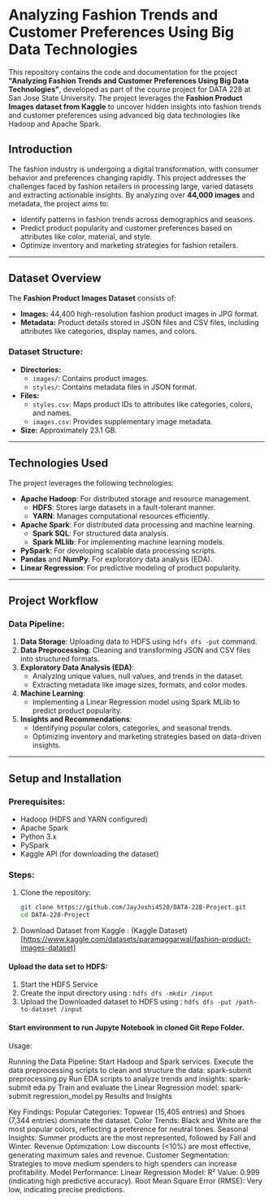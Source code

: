 # Analyzing Fashion Trends and Customer Preferences Using Big Data Technologies

This repository contains the code and documentation for the project **"Analyzing Fashion Trends and Customer Preferences Using Big Data Technologies"**, developed as part of the course project for DATA 228 at San Jose State University. The project leverages the **Fashion Product Images dataset from Kaggle** to uncover hidden insights into fashion trends and customer preferences using advanced big data technologies like Hadoop and Apache Spark.
## Introduction

The fashion industry is undergoing a digital transformation, with consumer behavior and preferences changing rapidly. This project addresses the challenges faced by fashion retailers in processing large, varied datasets and extracting actionable insights. By analyzing over **44,000 images** and metadata, the project aims to:
- Identify patterns in fashion trends across demographics and seasons.
- Predict product popularity and customer preferences based on attributes like color, material, and style.
- Optimize inventory and marketing strategies for fashion retailers.

---

## Dataset Overview

The **Fashion Product Images Dataset** consists of:
- **Images:** 44,400 high-resolution fashion product images in JPG format.
- **Metadata:** Product details stored in JSON files and CSV files, including attributes like categories, display names, and colors.

### Dataset Structure:
- **Directories:**
  - `images/`: Contains product images.
  - `styles/`: Contains metadata files in JSON format.
- **Files:**
  - `styles.csv`: Maps product IDs to attributes like categories, colors, and names.
  - `images.csv`: Provides supplementary image metadata.
- **Size:** Approximately 23.1 GB.

---

## Technologies Used

The project leverages the following technologies:
- **Apache Hadoop**: For distributed storage and resource management.
  - **HDFS**: Stores large datasets in a fault-tolerant manner.
  - **YARN**: Manages computational resources efficiently.
- **Apache Spark**: For distributed data processing and machine learning.
  - **Spark SQL**: For structured data analysis.
  - **Spark MLlib**: For implementing machine learning models.
- **PySpark**: For developing scalable data processing scripts.
- **Pandas** and **NumPy**: For exploratory data analysis (EDA).
- **Linear Regression**: For predictive modeling of product popularity.

---

## Project Workflow

### Data Pipeline:
1. **Data Storage**: Uploading data to HDFS using `hdfs dfs -put` command.
2. **Data Preprocessing**: Cleaning and transforming JSON and CSV files into structured formats.
3. **Exploratory Data Analysis (EDA)**:
   - Analyzing unique values, null values, and trends in the dataset.
   - Extracting metadata like image sizes, formats, and color modes.
4. **Machine Learning**:
   - Implementing a Linear Regression model using Spark MLlib to predict product popularity.
5. **Insights and Recommendations**:
   - Identifying popular colors, categories, and seasonal trends.
   - Optimizing inventory and marketing strategies based on data-driven insights.

---

## Setup and Installation

### Prerequisites:
- Hadoop (HDFS and YARN configured)
- Apache Spark
- Python 3.x
- PySpark
- Kaggle API (for downloading the dataset)

### Steps:
1. Clone the repository:
   ```bash
   git clone https://github.com/JayJoshi4520/DATA-228-Project.git
   cd DATA-228-Project
2. Download Dataset from Kaggle : (Kaggle Dataset)[https://www.kaggle.com/datasets/paramaggarwal/fashion-product-images-dataset]

#### Upload the data set to HDFS:
1. Start the HDFS Service
2. Create the input directory using : ```hdfs dfs -mkdir /input```
3. Upload the Downloaded dataset to HDFS using : ```hdfs dfs -put /path-to-dataset /input```


#### Start environment to run Jupyte Notebook in cloned Git Repo Folder.


   

Usage:

Running the Data Pipeline:
Start Hadoop and Spark services.
Execute the data preprocessing scripts to clean and structure the data:
spark-submit preprocessing.py
Run EDA scripts to analyze trends and insights:
spark-submit eda.py
Train and evaluate the Linear Regression model:
spark-submit regression_model.py
Results and Insights

Key Findings:
Popular Categories:
Topwear (15,405 entries) and Shoes (7,344 entries) dominate the dataset.
Color Trends:
Black and White are the most popular colors, reflecting a preference for neutral tones.
Seasonal Insights:
Summer products are the most represented, followed by Fall and Winter.
Revenue Optimization:
Low discounts (<10%) are most effective, generating maximum sales and revenue.
Customer Segmentation:
Strategies to move medium spenders to high spenders can increase profitability.
Model Performance:
Linear Regression Model:
R² Value: 0.999 (indicating high predictive accuracy).
Root Mean Square Error (RMSE): Very low, indicating precise predictions.

